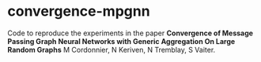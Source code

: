 # convergence-mpgnn

Code to reproduce the experiments in the paper **Convergence of Message Passing Graph Neural Networks with Generic Aggregation On Large Random Graphs** M Cordonnier, N Keriven, N Tremblay, S Vaiter.
